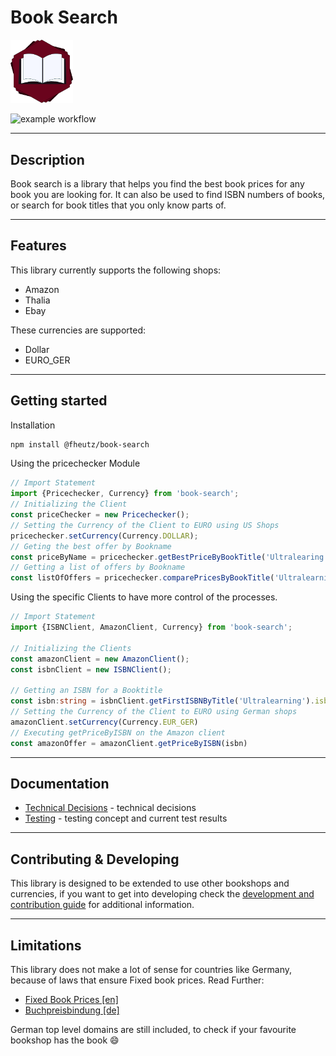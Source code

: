 # Book Search
<img src="docs/book_search_logo.png" alt="BooksIcon" width="100"/>

![example workflow](https://github.com/fheutz/book-search/actions/workflows/main.yaml/badge.svg)

----
## Description
Book search is a library that helps you find the best book prices for any book you are looking for.
It can also be used to find ISBN numbers of books, or search for book titles that you only know parts of.

----
## Features
This library currently supports the following shops:
* Amazon
* Thalia
* Ebay

These currencies are supported:
* Dollar
* EURO_GER

----
## Getting started

Installation
```bash
npm install @fheutz/book-search
```

Using the pricechecker Module

```Typescript
// Import Statement
import {Pricechecker, Currency} from 'book-search';
// Initializing the Client
const priceChecker = new Pricechecker();
// Setting the Currency of the Client to EURO using US Shops
pricechecker.setCurrency(Currency.DOLLAR);
// Geting the best offer by Bookname
const priceByName = pricechecker.getBestPriceByBookTitle('Ultralearing');
// Getting a list of offers by Bookname
const listOfOffers = pricechecker.comparePricesByBookTitle('Ultralearning');
```

Using the specific Clients to have more control of the processes.

```Typescript
// Import Statement
import {ISBNClient, AmazonClient, Currency} from 'book-search';

// Initializing the Clients
const amazonClient = new AmazonClient();
const isbnClient = new ISBNClient();

// Getting an ISBN for a Booktitle
const isbn:string = isbnClient.getFirstISBNByTitle('Ultralearning').isbn[0].identifier
// Setting the Currency of the Client to EURO using German shops
amazonClient.setCurrency(Currency.EUR_GER)
// Executing getPriceByISBN on the Amazon client
const amazonOffer = amazonClient.getPriceByISBN(isbn) 
```
----
## Documentation

* [Technical Decisions](docs/technicalDecision.md) - technical decisions
* [Testing](docs/testing.md) - testing concept and current test results

----
## Contributing & Developing
This library is designed to be extended to use other bookshops and currencies, if you want to get into developing check the [development and contribution guide](docs/CONTRIBUTING.MD) for additional information.

----
## Limitations 

This library does not make a lot of sense for countries like Germany, because of laws that ensure Fixed book prices. Read Further: 
* [Fixed Book Prices [en]](https://en.wikipedia.org/wiki/Fixed_book_price) 
* [Buchpreisbindung [de]](https://de.wikipedia.org/wiki/Buchpreisbindung) 
  
German top level domains are still included, to check if your favourite bookshop has the book 😄

